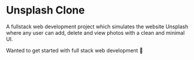 # Unsplash Clone

A fullstack web development project which simulates the website Unsplash where any user can add, delete and view photos with a clean and minimal UI. 


Wanted to get started with full stack web development :rainbow:


</p>

